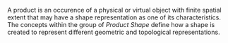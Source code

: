 ﻿A product is an occurence of a physical or virtual object with finite spatial extent that may have a shape representation as one of its characteristics. The concepts within the group of _Product Shape_ define how a shape is created to represent different geometric and topological representations.
